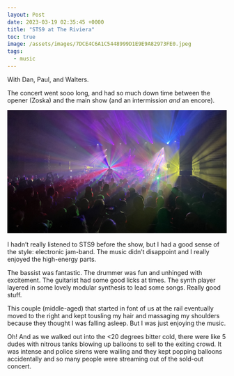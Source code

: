 ```yaml
---
layout: Post
date: 2023-03-19 02:35:45 +0000
title: "STS9 at The Riviera"
toc: true
image: /assets/images/7DCE4C6A1C5448999D1E9E9A82973FE0.jpeg
tags: 
  - music
---
```


With Dan, Paul, and Walters\.

The concert went sooo long, and had so much down time between the opener \(Zoska\) and the main show \(and an intermission *and* an encore\)\.

![](/assets/images/7DCE4C6A1C5448999D1E9E9A82973FE0.jpeg)

I hadn’t really listened to STS9 before the show, but I had a good sense of the style: electronic jam\-band\. The music didn’t disappoint and I really enjoyed the high\-energy parts\. 

The bassist was fantastic\. The drummer was fun and unhinged with excitement\. The guitarist had some good licks at times\. The synth player layered in some lovely modular synthesis to lead some songs\. Really good stuff\.

This couple \(middle\-aged\) that started in font of us at the rail eventually moved to the right and kept tousling my hair and massaging my shoulders because they thought I was falling asleep\. But I was just enjoying the music\.

Oh\! And as we walked out into the <20 degrees bitter cold, there were like 5 dudes with nitrous tanks blowing up balloons to sell to the exiting crowd\. It was intense and police sirens were wailing and they kept popping balloons accidentally and so many people were streaming out of the sold\-out concert\.
